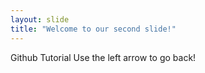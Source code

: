 ```yaml
---
layout: slide
title: "Welcome to our second slide!"
---
```

Github Tutorial 
Use the left arrow to go back!
